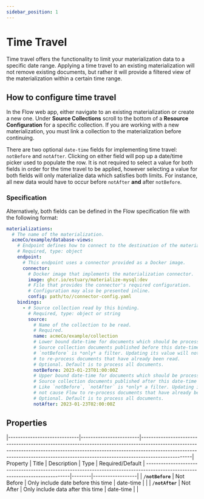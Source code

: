 ```yaml
---
sidebar_position: 1
---
```


# Time Travel

Time travel offers the functionality to limit your materialization data to a specific date range. Applying a time travel to an existing materialization will not remove existing documents, but rather it will provide a filtered view of the materialization within a certain time range. 


## How to configure time travel

In the Flow web app, either navigate to an existing materialization or create a new one. Under **Source Collections** scroll to the bottom of a **Resource Configuration** for a specific collection. If you are working with a new materialization, you must link a collection to the materialization before continuing.

There are two optional `date-time` fields for implementing time travel: `notBefore` and `notAfter`. Clicking on either field will pop up a date/time picker used to populate the row. It is not required to select a value for both fields in order for the time travel to be applied, however selecting a value for both fields will only materialize data which satisfies both limits. For instance, all new data would have to occur before `notAfter` **and** after `notBefore`.

### Specification

Alternatively, both fields can be defined in the Flow specification file with the following format:

```yaml
materializations:
  # The name of the materialization.
  acmeCo/example/database-views:
  	# Endpoint defines how to connect to the destination of the materialization.
    # Required, type: object
    endpoint:
      # This endpoint uses a connector provided as a Docker image.
      connector:
        # Docker image that implements the materialization connector.
        image: ghcr.io/estuary/materialize-mysql:dev
        # File that provides the connector's required configuration.
        # Configuration may also be presented inline.
        config: path/to//connector-config.yaml
    bindings:
      - # Source collection read by this binding.
        # Required, type: object or string
        source:
          # Name of the collection to be read.
          # Required.
          name: acmeCo/example/collection
          # Lower bound date-time for documents which should be processed. 
          # Source collection documents published before this date-time are filtered.
          # `notBefore` is *only* a filter. Updating its value will not cause Flow
          # to re-process documents that have already been read.
          # Optional. Default is to process all documents.
          notBefore: 2023-01-23T01:00:00Z
          # Upper bound date-time for documents which should be processed.
          # Source collection documents published after this date-time are filtered.
          # Like `notBefore`, `notAfter` is *only* a filter. Updating its value will
          # not cause Flow to re-process documents that have already been read.
          # Optional. Default is to process all documents.
          notAfter: 2023-01-23T02:00:00Z
```


## Properties

|-----------------------------|------------------------|---------------------------------------------------------------------------------------------------------------------------------------------------------------------------------------------------------------------------------------------------------------| Property                    | Title                  | Description                                                                                                                                                                                                                                                                                                                                                                                | Type   | Required/Default |
-----------------------------------------------------------------------------------------------------------------------------|--------|------------------|
| **`/notBefore`**             | Not Before               | Only include date before this time                                                                                                                                                                                                                                                                                                                                          | date-time |          |
| **`/notAfter`**              | Not After                | Only include data after this time                                                                                                                                                                                                                                                                                                 | date-time |          |
